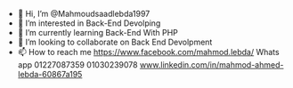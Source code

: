 - 👋 Hi, I’m @Mahmoudsaadlebda1997
- 👀 I’m interested in Back-End Devolping 
- 🌱 I’m currently learning Back-End With PHP
- 💞️ I’m looking to collaborate on Back End Devolpment
- 📫 How to reach me 
https://www.facebook.com/mahmod.lebda/
Whats app
01227087359
01030239078
www.linkedin.com/in/mahmod-ahmed-lebda-60867a195

<!---
Mahmoudsaadlebda1997/Mahmoudsaadlebda1997 is a ✨ special ✨ repository because its `README.md` (this file) appears on your GitHub profile.
You can click the Preview link to take a look at your changes.
--->
